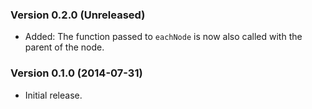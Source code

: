 ### Version 0.2.0 (Unreleased) ###

- Added: The function passed to `eachNode` is now also called with the parent
  of the node.


### Version 0.1.0 (2014-07-31) ###

- Initial release.
